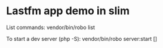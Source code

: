 # Lastfm app demo in slim

List commands:
  vendor/bin/robo list

To start a dev server (php -S):
  vendor/bin/robo server:start [<port>]
